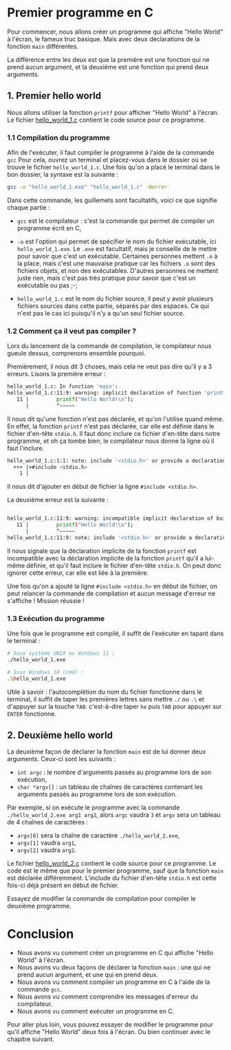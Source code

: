 
# Premier programme en C
Pour commencer, nous allons créer un programme qui affiche "Hello World" à l'écran, le fameux truc basique.
Mais avec deux déclarations de la fonction `main` différentes.

La différence entre les deux est que la première est une fonction qui ne prend aucun argument,
et la deuxième est une fonction qui prend deux arguments.



## 1. Premier hello world
Nous allons utiliser la fonction `printf` pour afficher "Hello World" à l'écran.
Le fichier [hello_world_1.c](hello_world_1.c) contient le code source pour ce programme.

### 1.1 Compilation du programme
Afin de l'exécuter, il faut compiler le programme à l'aide de la commande `gcc`
Pour cela, ouvrez un terminal et placez-vous dans le dossier où se trouve le fichier `hello_world_1.c`.
Une fois qu'on a placé le terminal dans le bon dossier, la syntaxe est la suivante :

```bash
gcc -o "hello_world_1.exe" "hello_world_1.c" -Werror
```

Dans cette commande, les guillemets sont facultatifs, voici ce que signifie chaque partie :
- `gcc` est le compilateur : c'est la commande qui permet de compiler un programme écrit en C,

- `-o` est l'option qui permet de spécifier le nom du fichier exécutable, ici `hello_world_1.exe`.
Le `.exe` est facultatif, mais je conseille de le mettre pour savoir que c'est un exécutable.
Certaines personnes mettent `.o` à la place, mais c'est une mauvaise pratique car les fichiers `.o`
sont des fichiers objets, et non des exécutables.
D'autres personnes ne mettent juste rien, mais c'est pas très pratique pour savoir que c'est un exécutable ou pas ;-;

- `hello_world_1.c` est le nom du fichier source, il peut y avoir plusieurs fichiers sources dans cette partie,
séparés par des espaces. Ce qui n'est pas le cas ici puisqu'il n'y a qu'un seul fichier source.


### 1.2 Comment ça il veut pas compiler ?
Lors du lancement de la commande de compilation, le compilateur nous gueule dessus, comprenons ensemble pourquoi.

Premièrement, il nous dit 3 choses, mais cela ne veut pas dire qu'il y a 3 erreurs.
Lisons la première erreur :

```bash
hello_world_1.c: In function 'main':
hello_world_1.c:11:9: warning: implicit declaration of function 'printf' [-Wimplicit-function-declaration]
   11 |         printf("Hello World!\n");
      |         ^~~~~~
```
Il nous dit qu'une fonction n'est pas déclarée, et qu'on l'utilise quand même.
En effet, la fonction `printf` n'est pas déclarée, car elle est définie dans le fichier d'en-tête `stdio.h`.
Il faut donc inclure ce fichier d'en-tête dans notre programme, et oh ça tombe bien,
le compilateur nous donne la ligne où il faut l'inclure.
```bash
hello_world_1.c:1:1: note: include '<stdio.h>' or provide a declaration of 'printf'
  +++ |+#include <stdio.h>
    1 |
```
Il nous dit d'ajouter en début de fichier la ligne `#include <stdio.h>`.

La deuxième erreur est la suivante :
```bash

hello_world_1.c:11:9: warning: incompatible implicit declaration of built-in function 'printf' [-Wbuiltin-declaration-mismatch]
   11 |         printf("Hello World!\n");
      |         ^~~~~~
hello_world_1.c:11:9: note: include '<stdio.h>' or provide a declaration of 'printf'
```
Il nous signale que la déclaration implicite de la fonction `printf` est incompatible avec la déclaration implicite
de la fonction `printf` qu'il a lui-même définie, et qu'il faut inclure le fichier d'en-tête `stdio.h`.
On peut donc ignorer cette erreur, car elle est liée à la première.

Une fois qu'on a ajouté la ligne `#include <stdio.h>` en début de fichier,
on peut relancer la commande de compilation et aucun message d'erreur ne s'affiche !
Mission réussie !


### 1.3 Exécution du programme
Une fois que le programme est compilé, il suffit de l'exécuter en tapant dans le terminal :

```bash
# Sous système UNIX ou Windows 11 :
./hello_world_1.exe

# Sous Windows 10 (cmd) :
.\hello_world_1.exe
```
Utile à savoir : l'autocomplétion du nom du fichier fonctionne dans le terminal,
il suffit de taper les premières lettres sans mettre `./` ou `.\` et d'appuyer sur la touche `TAB`.
c'est-à-dire taper `he` puis `TAB` pour appuyer sur `ENTER` fonctionne.



## 2. Deuxième hello world
La deuxième façon de déclarer la fonction `main` est de lui donner deux arguments.
Ceux-ci sont les suivants :
- `int argc` : le nombre d'arguments passés au programme lors de son exécution,
- `char *argv[]` : un tableau de chaînes de caractères contenant les arguments passés au programme lors de son exécution.

Par exemple, si on exécute le programme avec la commande `./hello_world_2.exe arg1 arg2`,
alors `argc` vaudra `3` et `argv` sera un tableau de 4 chaînes de caractères :
- `argv[0]` sera la chaîne de caractère `./hello_world_2.exe`,
- `argv[1]` vaudra `arg1`,
- `argv[2]` vaudra `arg2`.

Le fichier [hello_world_2.c](hello_world_2.c) contient le code source pour ce programme.
Le code est le même que pour le premier programme, sauf que la fonction `main` est déclarée différemment.
L'include du fichier d'en-tête `stdio.h` est cette fois-ci déjà présent en début de fichier.

Essayez de modifier la commande de compilation pour compiler le deuxième programme.



# Conclusion
- Nous avons vu comment créer un programme en C qui affiche "Hello World" à l'écran.
- Nous avons vu deux façons de déclarer la fonction `main` :
une qui ne prend aucun argument, et une qui en prend deux.
- Nous avons vu comment compiler un programme en C à l'aide de la commande `gcc`.
- Nous avons vu comment comprendre les messages d'erreur du compilateur.
- Nous avons vu comment exécuter un programme en C.

Pour aller plus loin, vous pouvez essayer de modifier le programme pour qu'il affiche "Hello World" deux fois à l'écran.
Ou bien continuer avec le chapitre suivant.

